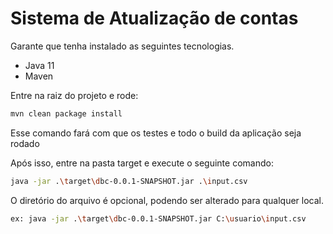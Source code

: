 # Sistema de Atualização de contas

Garante que tenha instalado as seguintes tecnologias.

* Java 11
* Maven

Entre na raiz do projeto e rode:
```bash
mvn clean package install
```

Esse comando fará com que os testes e todo o build da aplicação seja rodado<br>

Após isso, entre na pasta target e execute o seguinte comando:

```bash
java -jar .\target\dbc-0.0.1-SNAPSHOT.jar .\input.csv
```
O diretório do arquivo é opcional, podendo ser alterado para qualquer local.

```bash
ex: java -jar .\target\dbc-0.0.1-SNAPSHOT.jar C:\usuario\input.csv
```

